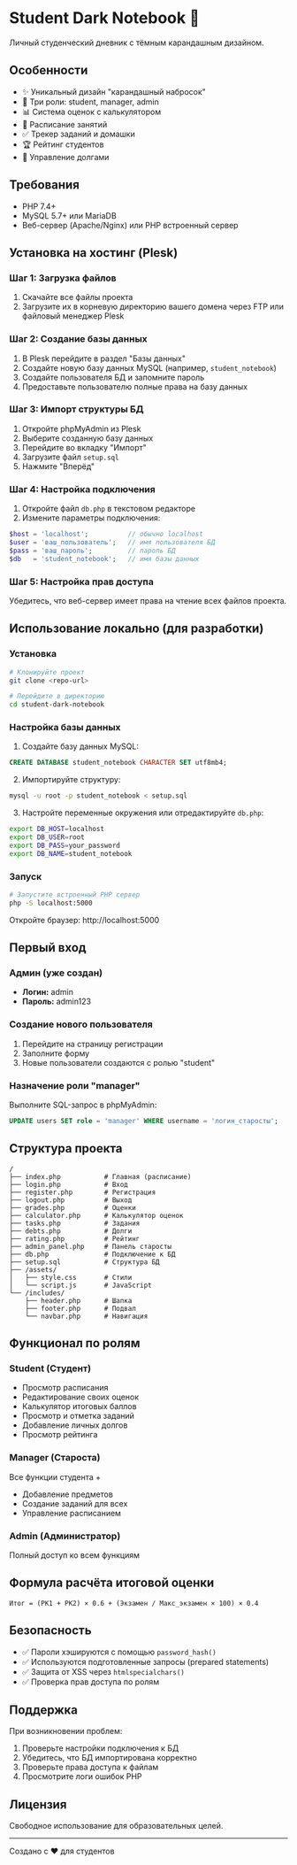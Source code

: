 # Student Dark Notebook 📓

Личный студенческий дневник с тёмным карандашным дизайном.

## Особенности

- ✨ Уникальный дизайн "карандашный набросок"
- 👥 Три роли: student, manager, admin
- 📊 Система оценок с калькулятором
- 📅 Расписание занятий
- ✅ Трекер заданий и домашки
- 🏆 Рейтинг студентов
- 🧾 Управление долгами

## Требования

- PHP 7.4+
- MySQL 5.7+ или MariaDB
- Веб-сервер (Apache/Nginx) или PHP встроенный сервер

## Установка на хостинг (Plesk)

### Шаг 1: Загрузка файлов
1. Скачайте все файлы проекта
2. Загрузите их в корневую директорию вашего домена через FTP или файловый менеджер Plesk

### Шаг 2: Создание базы данных
1. В Plesk перейдите в раздел "Базы данных"
2. Создайте новую базу данных MySQL (например, `student_notebook`)
3. Создайте пользователя БД и запомните пароль
4. Предоставьте пользователю полные права на базу данных

### Шаг 3: Импорт структуры БД
1. Откройте phpMyAdmin из Plesk
2. Выберите созданную базу данных
3. Перейдите во вкладку "Импорт"
4. Загрузите файл `setup.sql`
5. Нажмите "Вперёд"

### Шаг 4: Настройка подключения
1. Откройте файл `db.php` в текстовом редакторе
2. Измените параметры подключения:

```php
$host = 'localhost';          // обычно localhost
$user = 'ваш_пользователь';   // имя пользователя БД
$pass = 'ваш_пароль';         // пароль БД
$db   = 'student_notebook';   // имя базы данных
```

### Шаг 5: Настройка прав доступа
Убедитесь, что веб-сервер имеет права на чтение всех файлов проекта.

## Использование локально (для разработки)

### Установка
```bash
# Клонируйте проект
git clone <repo-url>

# Перейдите в директорию
cd student-dark-notebook
```

### Настройка базы данных
1. Создайте базу данных MySQL:
```sql
CREATE DATABASE student_notebook CHARACTER SET utf8mb4;
```

2. Импортируйте структуру:
```bash
mysql -u root -p student_notebook < setup.sql
```

3. Настройте переменные окружения или отредактируйте `db.php`:
```bash
export DB_HOST=localhost
export DB_USER=root
export DB_PASS=your_password
export DB_NAME=student_notebook
```

### Запуск
```bash
# Запустите встроенный PHP сервер
php -S localhost:5000
```

Откройте браузер: http://localhost:5000

## Первый вход

### Админ (уже создан)
- **Логин:** admin
- **Пароль:** admin123

### Создание нового пользователя
1. Перейдите на страницу регистрации
2. Заполните форму
3. Новые пользователи создаются с ролью "student"

### Назначение роли "manager"
Выполните SQL-запрос в phpMyAdmin:
```sql
UPDATE users SET role = 'manager' WHERE username = 'логин_старосты';
```

## Структура проекта

```
/
├── index.php           # Главная (расписание)
├── login.php           # Вход
├── register.php        # Регистрация
├── logout.php          # Выход
├── grades.php          # Оценки
├── calculator.php      # Калькулятор оценок
├── tasks.php           # Задания
├── debts.php           # Долги
├── rating.php          # Рейтинг
├── admin_panel.php     # Панель старосты
├── db.php              # Подключение к БД
├── setup.sql           # Структура БД
├── /assets/
│   ├── style.css       # Стили
│   └── script.js       # JavaScript
└── /includes/
    ├── header.php      # Шапка
    ├── footer.php      # Подвал
    └── navbar.php      # Навигация
```

## Функционал по ролям

### Student (Студент)
- Просмотр расписания
- Редактирование своих оценок
- Калькулятор итоговых баллов
- Просмотр и отметка заданий
- Добавление личных долгов
- Просмотр рейтинга

### Manager (Староста)
Все функции студента +
- Добавление предметов
- Создание заданий для всех
- Управление расписанием

### Admin (Администратор)
Полный доступ ко всем функциям

## Формула расчёта итоговой оценки

```
Итог = (РК1 + РК2) × 0.6 + (Экзамен / Макс_экзамен × 100) × 0.4
```

## Безопасность

- ✅ Пароли хэшируются с помощью `password_hash()`
- ✅ Используются подготовленные запросы (prepared statements)
- ✅ Защита от XSS через `htmlspecialchars()`
- ✅ Проверка прав доступа по ролям

## Поддержка

При возникновении проблем:
1. Проверьте настройки подключения к БД
2. Убедитесь, что БД импортирована корректно
3. Проверьте права доступа к файлам
4. Просмотрите логи ошибок PHP

## Лицензия

Свободное использование для образовательных целей.

---

Создано с ❤️ для студентов
